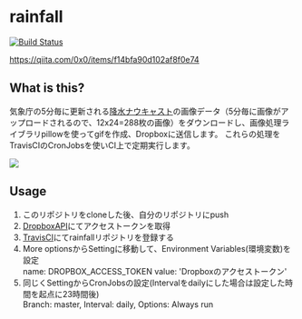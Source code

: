 # rainfall
[![Build Status](https://travis-ci.org/0x0u/rainfall.svg?branch=master)](https://travis-ci.org/0x0u/rainfall)

https://qiita.com/0x0/items/f14bfa90d102af8f0e74

## What is this?
気象庁の5分毎に更新される[降水ナウキャスト]( https://www.jma.go.jp/jp/radnowc)の画像データ（5分毎に画像がアップロードされるので、12x24=288枚の画像）をダウンロードし、画像処理ライブラリpillowを使ってgifを作成、Dropboxに送信します。 これらの処理をTravisCIのCronJobsを使いCI上で定期実行します。

<img src="https://user-images.githubusercontent.com/34241526/50583477-cabc1b80-0eac-11e9-81f2-5afe2947baa6.gif">

## Usage

1. このリポジトリをcloneした後、自分のリポジトリにpush
2. [DropboxAPI](https://www.dropbox.com/developers/apps)にてアクセストークンを取得
3. [TravisCI](https://travis-ci.org/)にてrainfallリポジトリを登録する
4. More optionsからSettingに移動して、Environment Variables(環境変数)を設定  
name: DROPBOX_ACCESS_TOKEN value: 'Dropboxのアクセストークン'
5. 同じくSettingからCronJobsの設定(Intervalをdailyにした場合は設定した時間を起点に23時間後)  
Branch: master, Interval: daily, Options: Always run
